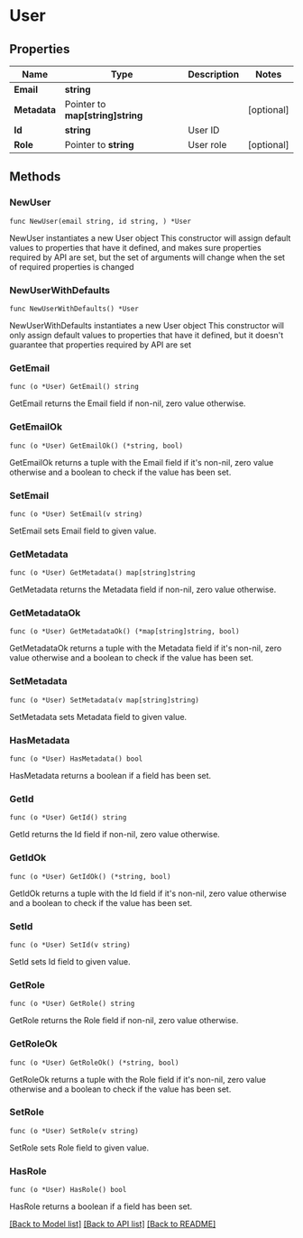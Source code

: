 # User

## Properties

Name | Type | Description | Notes
------------ | ------------- | ------------- | -------------
**Email** | **string** |  | 
**Metadata** | Pointer to **map[string]string** |  | [optional] 
**Id** | **string** | User ID | 
**Role** | Pointer to **string** | User role | [optional] 

## Methods

### NewUser

`func NewUser(email string, id string, ) *User`

NewUser instantiates a new User object
This constructor will assign default values to properties that have it defined,
and makes sure properties required by API are set, but the set of arguments
will change when the set of required properties is changed

### NewUserWithDefaults

`func NewUserWithDefaults() *User`

NewUserWithDefaults instantiates a new User object
This constructor will only assign default values to properties that have it defined,
but it doesn't guarantee that properties required by API are set

### GetEmail

`func (o *User) GetEmail() string`

GetEmail returns the Email field if non-nil, zero value otherwise.

### GetEmailOk

`func (o *User) GetEmailOk() (*string, bool)`

GetEmailOk returns a tuple with the Email field if it's non-nil, zero value otherwise
and a boolean to check if the value has been set.

### SetEmail

`func (o *User) SetEmail(v string)`

SetEmail sets Email field to given value.


### GetMetadata

`func (o *User) GetMetadata() map[string]string`

GetMetadata returns the Metadata field if non-nil, zero value otherwise.

### GetMetadataOk

`func (o *User) GetMetadataOk() (*map[string]string, bool)`

GetMetadataOk returns a tuple with the Metadata field if it's non-nil, zero value otherwise
and a boolean to check if the value has been set.

### SetMetadata

`func (o *User) SetMetadata(v map[string]string)`

SetMetadata sets Metadata field to given value.

### HasMetadata

`func (o *User) HasMetadata() bool`

HasMetadata returns a boolean if a field has been set.

### GetId

`func (o *User) GetId() string`

GetId returns the Id field if non-nil, zero value otherwise.

### GetIdOk

`func (o *User) GetIdOk() (*string, bool)`

GetIdOk returns a tuple with the Id field if it's non-nil, zero value otherwise
and a boolean to check if the value has been set.

### SetId

`func (o *User) SetId(v string)`

SetId sets Id field to given value.


### GetRole

`func (o *User) GetRole() string`

GetRole returns the Role field if non-nil, zero value otherwise.

### GetRoleOk

`func (o *User) GetRoleOk() (*string, bool)`

GetRoleOk returns a tuple with the Role field if it's non-nil, zero value otherwise
and a boolean to check if the value has been set.

### SetRole

`func (o *User) SetRole(v string)`

SetRole sets Role field to given value.

### HasRole

`func (o *User) HasRole() bool`

HasRole returns a boolean if a field has been set.


[[Back to Model list]](../README.md#documentation-for-models) [[Back to API list]](../README.md#documentation-for-api-endpoints) [[Back to README]](../README.md)


